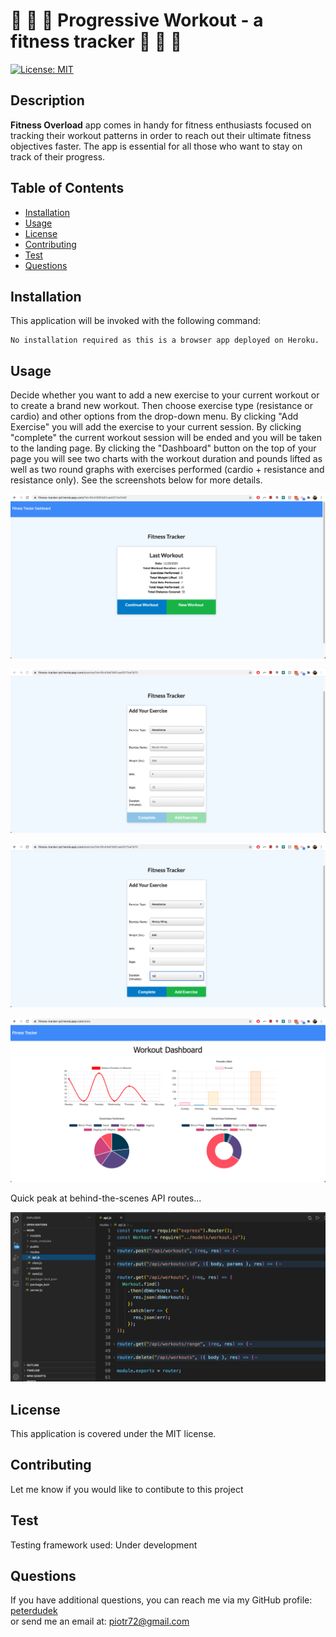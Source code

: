 
# 🚴 🍌 🚀 Progressive Workout - a fitness tracker 🚴 🍌 🚀
[![License: MIT](https://img.shields.io/badge/License-MIT-yellow.svg)](https://opensource.org/licenses/MIT)

## Description
__Fitness Overload__ app comes in handy for fitness enthusiasts focused on tracking their workout patterns in order to reach out their ultimate fitness objectives faster. The app is essential for all those who want to stay on track of their progress. 

## Table of Contents
* [Installation](#Installation)
* [Usage](#Usage)
* [License](#License)
* [Contributing](#Contributing)
* [Test](#Test)
* [Questions](#Questions)

## Installation
This application will be invoked with the following command:
```
No installation required as this is a browser app deployed on Heroku.
```

## Usage
Decide whether you want to add a new exercise to your current workout or to create a brand new workout. Then choose exercise type (resistance or cardio) and other options from the drop-down menu. By clicking "Add Exercise" you will add the exercise to your current session. By clicking "complete" the current workout session will be ended and you will be taken to the landing page. By clicking the "Dashboard" button on the top of your page you will see two charts with the workout duration and pounds lifted as well as two round graphs with exercises performed (cardio + resistance and resistance only). See the screenshots below for more details.


<p align="center">
<img src="./img/fitscreen.png"/>
</p>

<p align="center">
<img src="./img/e1.png"/>
</p>

<p align="center">
<img src="./img/e2.png"/>
</p>

<p align="center">
<img src="./img/d1.png"/>
</p>

Quick peak at behind-the-scenes API routes...
<p align="center">
<img src="./img/API-routes.png"/>
</p>

## License
This application is covered under the MIT license.

## Contributing
Let me know if you would like to contibute to this project

## Test
Testing framework used: Under development

## Questions
If you have additional questions, you can reach me via my GitHub profile: [peterdudek](https://github.com/peterdudek)<br/>
or send me an email at: piotr72@gmail.com
